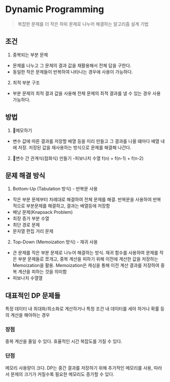 # Dynamic Programming

> 복잡한 문제를 더 작은 하위 문제로 나누어 해결하는 알고리즘 설계 기법

## 조건

1. 중복되는 부분 문제

- 문제를 나누고 그 문제의 결과 값을 재활용해서 전체 답을 구한다.
- 동일한 작은 문제들이 반복하여 나타나는 경우에 사용이 가능하다.

2. 최적 부분 구조

- 부분 문제의 최적 결과 값을 사용해 전체 문제의 최적 결과를 낼 수 있는 경우 사용 가능하다.

## 방법

1. 📝메모하기

- 변수 값에 따른 결과를 저장할 배열 등을 미리 만들고 그 결과를 나올 떄마다 배열 내에 저장. 저장된 값을 재사용하는 방식으로 문제를 해결해 나간다.

2. 🧮변수 간 관계식(점화식) 만들기 -피보나치 수열 f(n) = f(n-1) + f(n-2)

## 문제 해결 방식

1. Bottom-Up (Tabulation 방식) - 반복문 사용

- 작은 부분 문제부터 차례대로 해결하여 전체 문제를 해결. 반복문을 사용하여 반복적으로 부분문제를 해결하고, 결과는 배열등에 저장함
- 배낭 문제(Knapsack Problem)
- 최장 증가 부분 수열
- 최단 경로 문제
- 문자열 편집 거리 문제

2. Top-Down (Memoization 방식) - 재귀 사용

- 큰 문제를 작은 부분 문제로 나누어 해결하는 방식. 재귀 함수를 사용하여 문제를 작은 부분 문제들로 쪼개고, 중복 계산을 피하기 위해 이전에 계산한 값을 저장하는 Memoization을 활용. Memoization은 캐싱을 통해 이전 계산 결과를 저장하여 중복 계산을 피하는 것을 의미함
- 피보나치 수열열

## 대표적인 DP 문제들

특정 데이터 내 최대화/최소화로 계산하거나
특정 조건 내 데이터를 세야 하거나
확률 등의 계산을 해야하는 경우

### 장점

중복 계산을 줄일 수 있다.
효율적인 시간 복잡도를 가질 수 있다.

### 단점

메모리 사용량이 크다. DP는 중간 결과를 저장하기 위해 추가적인 메모리를 사용, 따라서 문제의 크기가 커질수록 필요한 메모리도 증가할 수 있다.
